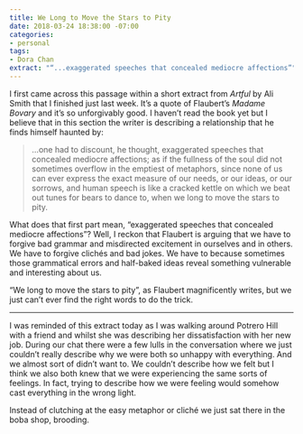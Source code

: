 ```yaml
---
title: We Long to Move the Stars to Pity
date: 2018-03-24 18:38:00 -07:00
categories:
- personal
tags:
- Dora Chan
extract: "“...exaggerated speeches that concealed mediocre affections”"
---
```


I first came across this passage within a short extract from *Artful* by Ali Smith that I finished just last week. It’s a quote of Flaubert’s *Madame Bovary* and it’s so unforgivably good. I haven’t read the book yet but I believe that in this section the writer is describing a relationship that he finds himself haunted by: 

> …one had to discount, he thought, exaggerated speeches that concealed mediocre affections; as if the fullness of the soul did not sometimes overflow in the emptiest of metaphors, since none of us can ever express the exact measure of our needs, or our ideas, or our sorrows, and human speech is like a cracked kettle on which we beat out tunes for bears to dance to, when we long to move the stars to pity. 

What does that first part mean, “exaggerated speeches that concealed mediocre affections”? Well, I reckon that Flaubert is arguing that we have to forgive bad grammar and misdirected excitement in ourselves and in others. We have to forgive clichés and bad jokes. We have to because sometimes those grammatical errors and half-baked ideas reveal something vulnerable and interesting about us. 

“We long to move the stars to pity”, as Flaubert magnificently writes, but we just can’t ever find the right words to do the trick.

***

I was reminded of this extract today as I was walking around Potrero Hill with a friend and whilst she was describing her dissatisfaction with her new job. During our chat there were a few lulls in the conversation where we just couldn’t really describe why we were both so unhappy with everything. And we almost sort of didn’t want to. We couldn’t describe how we felt but I think we also both knew that we were experiencing the same sorts of feelings. In fact, trying to describe how we were feeling would somehow cast everything in the wrong light. 

Instead of clutching at the easy metaphor or cliché we just sat there in the boba shop, brooding.